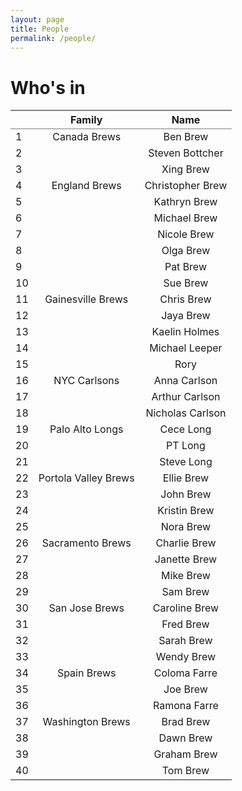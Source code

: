 ```yaml
---
layout: page
title: People
permalink: /people/
---
```


<h1>Who's in</h1>
<table class='gmisc_table' style='border-collapse: collapse; margin-top: 1em; margin-bottom: 1em;' >
<thead>
<tr>
<th style='border-bottom: 1px solid grey; border-top: 2px solid grey;'> </th>
<th style='border-bottom: 1px solid grey; border-top: 2px solid grey; text-align: center;'>Family</th>
<th style='border-bottom: 1px solid grey; border-top: 2px solid grey; text-align: center;'>Name</th>
</tr>
</thead>
<tbody>
<tr>
<td style='text-align: left;'>1</td>
<td style='text-align: center;'>Canada Brews</td>
<td style='text-align: center;'>Ben Brew</td>
</tr>
<tr>
<td style='text-align: left;'>2</td>
<td style='text-align: center;'></td>
<td style='text-align: center;'>Steven Bottcher</td>
</tr>
<tr>
<td style='text-align: left;'>3</td>
<td style='text-align: center;'></td>
<td style='text-align: center;'>Xing Brew</td>
</tr>
<tr>
<td style='text-align: left;'>4</td>
<td style='text-align: center;'>England Brews</td>
<td style='text-align: center;'>Christopher Brew</td>
</tr>
<tr>
<td style='text-align: left;'>5</td>
<td style='text-align: center;'></td>
<td style='text-align: center;'>Kathryn Brew</td>
</tr>
<tr>
<td style='text-align: left;'>6</td>
<td style='text-align: center;'></td>
<td style='text-align: center;'>Michael Brew</td>
</tr>
<tr>
<td style='text-align: left;'>7</td>
<td style='text-align: center;'></td>
<td style='text-align: center;'>Nicole Brew</td>
</tr>
<tr>
<td style='text-align: left;'>8</td>
<td style='text-align: center;'></td>
<td style='text-align: center;'>Olga Brew</td>
</tr>
<tr>
<td style='text-align: left;'>9</td>
<td style='text-align: center;'></td>
<td style='text-align: center;'>Pat Brew</td>
</tr>
<tr>
<td style='text-align: left;'>10</td>
<td style='text-align: center;'></td>
<td style='text-align: center;'>Sue Brew</td>
</tr>
<tr>
<td style='text-align: left;'>11</td>
<td style='text-align: center;'>Gainesville Brews</td>
<td style='text-align: center;'>Chris Brew</td>
</tr>
<tr>
<td style='text-align: left;'>12</td>
<td style='text-align: center;'></td>
<td style='text-align: center;'>Jaya Brew</td>
</tr>
<tr>
<td style='text-align: left;'>13</td>
<td style='text-align: center;'></td>
<td style='text-align: center;'>Kaelin Holmes</td>
</tr>
<tr>
<td style='text-align: left;'>14</td>
<td style='text-align: center;'></td>
<td style='text-align: center;'>Michael Leeper</td>
</tr>
<tr>
<td style='text-align: left;'>15</td>
<td style='text-align: center;'></td>
<td style='text-align: center;'>Rory</td>
</tr>
<tr>
<td style='text-align: left;'>16</td>
<td style='text-align: center;'>NYC Carlsons</td>
<td style='text-align: center;'>Anna Carlson</td>
</tr>
<tr>
<td style='text-align: left;'>17</td>
<td style='text-align: center;'></td>
<td style='text-align: center;'>Arthur Carlson</td>
</tr>
<tr>
<td style='text-align: left;'>18</td>
<td style='text-align: center;'></td>
<td style='text-align: center;'>Nicholas Carlson</td>
</tr>
<tr>
<td style='text-align: left;'>19</td>
<td style='text-align: center;'>Palo Alto Longs</td>
<td style='text-align: center;'>Cece Long</td>
</tr>
<tr>
<td style='text-align: left;'>20</td>
<td style='text-align: center;'></td>
<td style='text-align: center;'>PT Long</td>
</tr>
<tr>
<td style='text-align: left;'>21</td>
<td style='text-align: center;'></td>
<td style='text-align: center;'>Steve Long</td>
</tr>
<tr>
<td style='text-align: left;'>22</td>
<td style='text-align: center;'>Portola Valley Brews</td>
<td style='text-align: center;'>Ellie Brew</td>
</tr>
<tr>
<td style='text-align: left;'>23</td>
<td style='text-align: center;'></td>
<td style='text-align: center;'>John Brew</td>
</tr>
<tr>
<td style='text-align: left;'>24</td>
<td style='text-align: center;'></td>
<td style='text-align: center;'>Kristin Brew</td>
</tr>
<tr>
<td style='text-align: left;'>25</td>
<td style='text-align: center;'></td>
<td style='text-align: center;'>Nora Brew</td>
</tr>
<tr>
<td style='text-align: left;'>26</td>
<td style='text-align: center;'>Sacramento Brews</td>
<td style='text-align: center;'>Charlie Brew</td>
</tr>
<tr>
<td style='text-align: left;'>27</td>
<td style='text-align: center;'></td>
<td style='text-align: center;'>Janette Brew</td>
</tr>
<tr>
<td style='text-align: left;'>28</td>
<td style='text-align: center;'></td>
<td style='text-align: center;'>Mike Brew</td>
</tr>
<tr>
<td style='text-align: left;'>29</td>
<td style='text-align: center;'></td>
<td style='text-align: center;'>Sam Brew</td>
</tr>
<tr>
<td style='text-align: left;'>30</td>
<td style='text-align: center;'>San Jose Brews</td>
<td style='text-align: center;'>Caroline Brew</td>
</tr>
<tr>
<td style='text-align: left;'>31</td>
<td style='text-align: center;'></td>
<td style='text-align: center;'>Fred Brew</td>
</tr>
<tr>
<td style='text-align: left;'>32</td>
<td style='text-align: center;'></td>
<td style='text-align: center;'>Sarah Brew</td>
</tr>
<tr>
<td style='text-align: left;'>33</td>
<td style='text-align: center;'></td>
<td style='text-align: center;'>Wendy Brew</td>
</tr>
<tr>
<td style='text-align: left;'>34</td>
<td style='text-align: center;'>Spain Brews</td>
<td style='text-align: center;'>Coloma Farre</td>
</tr>
<tr>
<td style='text-align: left;'>35</td>
<td style='text-align: center;'></td>
<td style='text-align: center;'>Joe Brew</td>
</tr>
<tr>
<td style='text-align: left;'>36</td>
<td style='text-align: center;'></td>
<td style='text-align: center;'>Ramona Farre</td>
</tr>
<tr>
<td style='text-align: left;'>37</td>
<td style='text-align: center;'>Washington Brews</td>
<td style='text-align: center;'>Brad Brew</td>
</tr>
<tr>
<td style='text-align: left;'>38</td>
<td style='text-align: center;'></td>
<td style='text-align: center;'>Dawn Brew</td>
</tr>
<tr>
<td style='text-align: left;'>39</td>
<td style='text-align: center;'></td>
<td style='text-align: center;'>Graham Brew</td>
</tr>
<tr>
<td style='border-bottom: 2px solid grey; text-align: left;'>40</td>
<td style='border-bottom: 2px solid grey; text-align: center;'></td>
<td style='border-bottom: 2px solid grey; text-align: center;'>Tom Brew</td>
</tr>
</tbody>
</table>